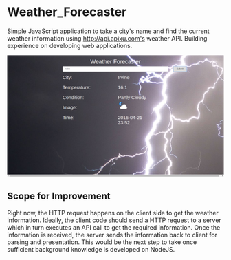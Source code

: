 # Weather_Forecaster
Simple JavaScript application to take a city's name and find the current weather information using http://api.apixu.com's weather API.
Building experience on developing web applications.

![alt text](https://github.com/safirshahbaaz/Weather_Forecaster/blob/master/Screenshot%20from%202016-04-21%2023:53:33.png "Application Screenshot")

## Scope for Improvement
Right now, the HTTP request happens on the client side to get the weather information. Ideally, the client code should send a HTTP request to a server which in turn executes an API call to get the required information. Once the information is received, the server sends the information back to client for parsing and presentation. This would be the next step to take once sufficient background knowledge is developed on NodeJS.
